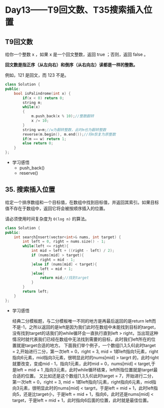 # Day13——T9回文数、T35搜索插入位置

## T9回文数

给你一个整数 x ，如果 x 是一个回文整数，返回 true ；否则，返回 false 。

**回文数是指正序（从左向右）和倒序（从右向左）读都是一样的整数。**

例如，121 是回文，而 123 不是。

```c++
class Solution {
public:
    bool isPalindrome(int x) {
        if(x < 0) return 0;
        string m;
        while(x)
        {
            m.push_back(x % 10);//整数翻转
            x /= 10;
        }
        string w=m;//w为翻转整数，此时m也为翻转整数
        reverse(m.begin(), m.end());//将m恢复为原整数
        if(m == w) return 1;
        else return 0;
    }
};
```

- 学习感悟
  - push_back()
  - reserve()

## 35. 搜索插入位置

给定一个排序数组和一个目标值，在数组中找到目标值，并返回其索引。如果目标值不存在于数组中，返回它将会被按顺序插入的位置。

请必须使用时间复杂度为 `O(log n)` 的算法。

```c++
class Solution {
public:
    int searchInsert(vector<int>& nums, int target) {
        int left = 0, right = nums.size() - 1;
        while(left <= right){
            int mid = left + ((right - left) / 2);
            if (nums[mid] > target){
                right = mid - 1;
            }else if (nums[mid] < target){
                left = mid + 1;
            }else{
                return mid;//找到target
            }
        }
        return left;
    }
};
```

- 学习感悟

  经典二分模板题，与二分模板唯一不同的地方是再最后返回的是return left而不是-1，之所以返回的是left是因为我们此时在数组中未能找到目标的target，没有找到target的话我们的while循环会一直执行直到left > right，当出现这种情况时就代表我们已经在数组中无法找到需要的目标，此时我们left所在的位置就是target合适的地方。
  下面我们举个例子，一个数组[1,3,5,6]此时target = 2,开始进行二分，第一次left = 0，right = 3, mid = 1即left指向1元素，right指向6元素，mid指向3元素，很明显此时的nums[mid] > targrt 的，此时right就要改变，变成mid - 1，指向1元素，此时mid = 0，nums[mid] < target,于是left = mid + 1 ,指向3元素，此时while循环结束，left所指位置就是target最合适的位置。
  又比如还是这个数组[1,3,5,6]此时target = 7，开始进行二分，第一次left = 0，right = 3, mid = 1即left指向1元素，right指向6元素，mid指向3元素，很明显此时的nums[mid] < targrt，于是left = mid + 1，此时left指向5，还是比target小，于是left = mid + 1，指向6，此时还是nums[mid] < target，于是left = mid + 1，此时指向6后面的位置，此时就是最佳位置。